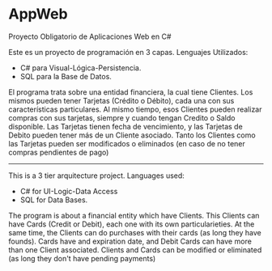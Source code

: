 # AppWeb
Proyecto Obligatorio de Aplicaciones Web en C#

Este es un proyecto de programación en 3 capas. 
Lenguajes Utilizados:
- C# para Visual-Lógica-Persistencia.
- SQL para la Base de Datos.

El programa trata sobre una entidad financiera, la cual tiene Clientes. Los mismos pueden tener Tarjetas (Crédito o Débito), cada una
con sus características particulares. Al mismo tiempo, esos Clientes pueden realizar compras con sus tarjetas, siempre y cuando tengan
Credito o Saldo disponible. Las Tarjetas tienen fecha de vencimiento, y las Tarjetas de Debito pueden tener más de un Cliente asociado. 
Tanto los Clientes como las Tarjetas pueden ser modificados o eliminados (en caso de no tener compras pendientes de pago)

-----------------------------------------------------------------------------------------------------------------------------------------

This is a 3 tier arquitecture project.
Languages used:
- C# for UI-Logic-Data Access
- SQL for Data Bases.

The program is about a financial entity which have Clients. This Clients can have Cards (Credit or Debit), each one with its own
particularieties. At the same time, the Clients can do purchases with their cards (as long they have founds). Cards have and expiration
date, and Debit Cards can have more than one Client associated. Clients and Cards can be modified or eliminated (as long they don't have
pending payments)
